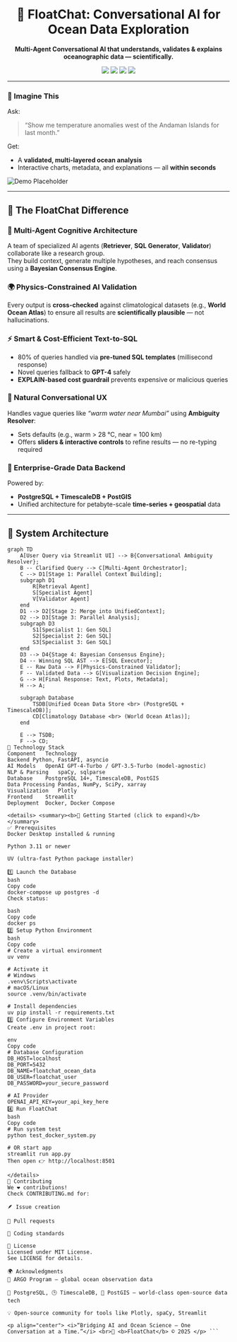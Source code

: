 <h1 align="center">🌊 FloatChat: Conversational AI for Ocean Data Exploration</h1>

<p align="center">
  <b>Multi-Agent Conversational AI that understands, validates & explains oceanographic data — scientifically.</b>
</p>

<p align="center">
  <img src="https://img.shields.io/badge/License-MIT-yellow.svg">
  <img src="https://img.shields.io/badge/python-3.11+-blue.svg">
  <img src="https://img.shields.io/badge/docker-%230db7ed.svg?style=for-the-badge&logo=docker&logoColor=white">
  <img src="https://img.shields.io/badge/postgres-%23316192.svg?style=for-the-badge&logo=postgresql&logoColor=white">
</p>

---

### 🧠 Imagine This
Ask:
> “Show me temperature anomalies west of the Andaman Islands for last month.”

Get:
- A **validated, multi-layered ocean analysis**
- Interactive charts, metadata, and explanations — all **within seconds**  

<!-- Optional: Add a GIF demo -->
![Demo Placeholder](https://user-images.githubusercontent.com/12345/67890.gif)

---

## 🚀 The FloatChat Difference

### 🧩 Multi-Agent Cognitive Architecture
A team of specialized AI agents (**Retriever**, **SQL Generator**, **Validator**) collaborate like a research group.  
They build context, generate multiple hypotheses, and reach consensus using a **Bayesian Consensus Engine**.

### 🌍 Physics-Constrained AI Validation
Every output is **cross-checked** against climatological datasets (e.g., **World Ocean Atlas**) to ensure all results are **scientifically plausible** — not hallucinations.

### ⚡ Smart & Cost-Efficient Text-to-SQL
- 80% of queries handled via **pre-tuned SQL templates** (millisecond response)
- Novel queries fallback to **GPT-4** safely
- **EXPLAIN-based cost guardrail** prevents expensive or malicious queries

### 💬 Natural Conversational UX
Handles vague queries like _“warm water near Mumbai”_ using **Ambiguity Resolver**:
- Sets defaults (e.g., warm > 28 °C, near = 100 km)
- Offers **sliders & interactive controls** to refine results — no re-typing required

### 🧠 Enterprise-Grade Data Backend
Powered by:
- **PostgreSQL + TimescaleDB + PostGIS**
- Unified architecture for petabyte-scale **time-series + geospatial** data

---

## 🧱 System Architecture

```mermaid
graph TD
    A[User Query via Streamlit UI] --> B{Conversational Ambiguity Resolver};
    B -- Clarified Query --> C[Multi-Agent Orchestrator];
    C --> D1[Stage 1: Parallel Context Building];
    subgraph D1
        R[Retrieval Agent]
        S[Specialist Agent]
        V[Validator Agent]
    end
    D1 --> D2[Stage 2: Merge into UnifiedContext];
    D2 --> D3[Stage 3: Parallel Analysis];
    subgraph D3
        S1[Specialist 1: Gen SQL]
        S2[Specialist 2: Gen SQL]
        S3[Specialist 3: Gen SQL]
    end
    D3 --> D4{Stage 4: Bayesian Consensus Engine};
    D4 -- Winning SQL AST --> E[SQL Executor];
    E -- Raw Data --> F[Physics-Constrained Validator];
    F -- Validated Data --> G[Visualization Decision Engine];
    G --> H[Final Response: Text, Plots, Metadata];
    H --> A;

    subgraph Database
        TSDB[Unified Ocean Data Store <br> (PostgreSQL + TimescaleDB)];
        CD[Climatology Database <br> (World Ocean Atlas)];
    end

    E --> TSDB;
    F --> CD;
🧰 Technology Stack
Component	Technology
Backend	Python, FastAPI, asyncio
AI Models	OpenAI GPT-4-Turbo / GPT-3.5-Turbo (model-agnostic)
NLP & Parsing	spaCy, sqlparse
Database	PostgreSQL 14+, TimescaleDB, PostGIS
Data Processing	Pandas, NumPy, SciPy, xarray
Visualization	Plotly
Frontend	Streamlit
Deployment	Docker, Docker Compose

<details> <summary><b>🧭 Getting Started (click to expand)</b></summary>
✅ Prerequisites
Docker Desktop installed & running

Python 3.11 or newer

UV (ultra-fast Python package installer)

1️⃣ Launch the Database
bash
Copy code
docker-compose up postgres -d
Check status:

bash
Copy code
docker ps
2️⃣ Setup Python Environment
bash
Copy code
# Create a virtual environment
uv venv

# Activate it
# Windows
.venv\Scripts\activate
# macOS/Linux
source .venv/bin/activate

# Install dependencies
uv pip install -r requirements.txt
3️⃣ Configure Environment Variables
Create .env in project root:

env
Copy code
# Database Configuration
DB_HOST=localhost
DB_PORT=5432
DB_NAME=floatchat_ocean_data
DB_USER=floatchat_user
DB_PASSWORD=your_secure_password

# AI Provider
OPENAI_API_KEY=your_api_key_here
4️⃣ Run FloatChat
bash
Copy code
# Run system test
python test_docker_system.py

# OR start app
streamlit run app.py
Then open 👉 http://localhost:8501

</details>
🤝 Contributing
We ❤️ contributions!
Check CONTRIBUTING.md for:

🪶 Issue creation

🔀 Pull requests

🧭 Coding standards

🧾 License
Licensed under MIT License.
See LICENSE for details.

🌍 Acknowledgments
🌊 ARGO Program — global ocean observation data

🐘 PostgreSQL, 🕒 TimescaleDB, 📍 PostGIS — world-class open-source data tech

💡 Open-source community for tools like Plotly, spaCy, Streamlit

<p align="center"> <i>“Bridging AI and Ocean Science — One Conversation at a Time.”</i> <br>🌊 <b>FloatChat</b> © 2025 </p> ```
